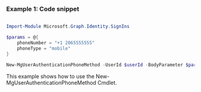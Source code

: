 ### Example 1: Code snippet

```powershell

Import-Module Microsoft.Graph.Identity.SignIns

$params = @{
	phoneNumber = "+1 2065555555"
	phoneType = "mobile"
}

New-MgUserAuthenticationPhoneMethod -UserId $userId -BodyParameter $params

```
This example shows how to use the New-MgUserAuthenticationPhoneMethod Cmdlet.

